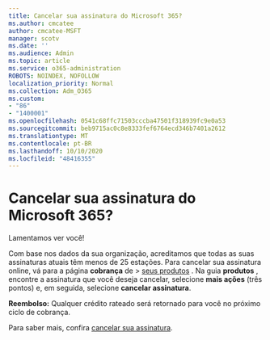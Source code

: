 ```yaml
---
title: Cancelar sua assinatura do Microsoft 365?
ms.author: cmcatee
author: cmcatee-MSFT
manager: scotv
ms.date: ''
ms.audience: Admin
ms.topic: article
ms.service: o365-administration
ROBOTS: NOINDEX, NOFOLLOW
localization_priority: Normal
ms.collection: Adm_O365
ms.custom:
- "86"
- "1400001"
ms.openlocfilehash: 0541c68ffc71503cccba47501f318939fc9e0a53
ms.sourcegitcommit: beb9715ac0c8e8333fef6764ecd346b7401a2612
ms.translationtype: MT
ms.contentlocale: pt-BR
ms.lasthandoff: 10/10/2020
ms.locfileid: "48416355"
---
```

# <a name="canceling-your-microsoft-365-subscription"></a>Cancelar sua assinatura do Microsoft 365?

Lamentamos ver você!
  
Com base nos dados da sua organização, acreditamos que todas as suas assinaturas atuais têm menos de 25 estações. Para cancelar sua assinatura online, vá para a página **cobrança** de \> [seus produtos](https://go.microsoft.com/fwlink/p/?linkid=842054) . Na guia **produtos** , encontre a assinatura que você deseja cancelar, selecione **mais ações** (três pontos) e, em seguida, selecione **cancelar assinatura**.
  
**Reembolso:** Qualquer crédito rateado será retornado para você no próximo ciclo de cobrança.

Para saber mais, confira [cancelar sua assinatura](https://docs.microsoft.com/microsoft-365/commerce/subscriptions/cancel-your-subscription).